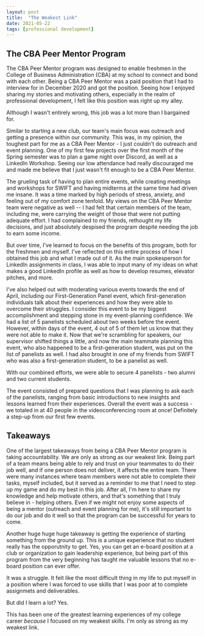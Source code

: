 ```yaml
---
layout: post
title: 	"The Weakest Link"
date: 2021-05-22
tags: [professional development]
---
```

## The CBA Peer Mentor Program

The CBA Peer Mentor program was designed to enable freshmen in the College of Business Administration (CBA) at my school to connect and bond with each other. Being a CBA Peer Mentor was a paid position that I had to interview for in December 2020 and got the position. Seeing how I enjoyed sharing my stories and motivating others, especially in the realm of professional development, I felt like this position was right up my alley.

Although I wasn't entirely wrong, this job was a lot more than I bargained for.

Similar to starting a new club, our team's main focus was outreach and getting a presence within our community. This was, in my opinion, the toughest part for me as a CBA Peer Mentor - I just couldn't do outreach and event planning. One of my first few projects over the first month of the Spring semester was to plan a game night over Discord, as well as a LinkedIn Workshop. Seeing our low attendance had really discouraged me and made me believe that I just wasn't fit enough to be a CBA Peer Mentor.

The grueling task of having to plan entire events, while creating meetings and workshops for SWIFT and having midterms at the same time had driven me insane. It was a time marked by high periods of stress, anxiety, and feeling out of my comfort zone tenfold. My views on the CBA Peer Mentor team were negative as well -- I had felt that certain members of the team, including me, were carrying the weight of those that were not putting adequate effort. I had complained to my friends, rethought my life decisions, and just absolutely despised the program despite needing the job to earn some income.

But over time, I've learned to focus on the benefits of this program, both for the freshmen and myself. I've reflected on this entire process of how I obtained this job and what I made out of it. As the main spokesperson for LinkedIn assignments in class, I was able to input many of my ideas on what makes a good LinkedIn profile as well as how to develop resumes, elevator pitches, and more.

I've also helped out with moderating various events towards the end of April, including our First-Generation Panel event, which first-generation individuals talk about their experiences and how they were able to overcome their struggles. I consider this event to be my biggest accomplishment and stepping stone in my event-planning confidence. We had a list of 5 panelists scheduled about two weeks before the event. However, within days of the event, 4 out of 5 of them let us know that they were not able to make it. Now that we're scrambling for speakers, our supervisor shifted things a little, and now the main teammate planning this event, who also happened to be a first-generation student, was put on the list of panelists as well. I had also brought in one of my friends from SWIFT who was also a first-generation student, to be a panelist as well.

With our combined efforts, we were able to secure 4 panelists - two alumni and two current students.

The event consisted of prepared questions that I was planning to ask each of the panelists, ranging from basic introductions to new insights and lessons learned from their experiences. Overall the event was a success - we totaled in at 40 people in the videoconferencing room at once! Definitely a step-up from our first few events.

## Takeaways

One of the largest takeaways from being a CBA Peer Mentor program is taking accountability. We are only as strong as our weakest link. Being part of a team means being able to rely and trust on your teammates to do their job well, and if one person does not deliver, it affects the entire team. There were many instances where team members were not able to complete their tasks, myself included, but it served as a reminder to me that I need to step up my game and do my best in this job. After all, I'm here to share my knowledge and help motivate others, and that's something that I truly believe in - helping others. Even if we might not enjoy some aspects of being a mentor (outreach and event planning for me), it's still important to do our job and do it well so that the program can be successful for years to come.

Another huge huge huge takeaway is getting the experience of starting something from the ground up. This is a unique experience that no student really has the opporutnity to get. Yes, you can get an e-board position at a club or organization to gain leadership experience, but being part of this program from the very beginning has taught me valuable lessons that no e-board position can ever offer.

It was a struggle. It felt like the most difficult thing in my life to put myself in a position where I was forced to use skills that I was poor at to complete assignmets and deliverables.

But did I learn a lot? Yes.

This has been one of the greatest learning experiences of my college career *because* I focused on my weakest skills. I'm only as strong as my weakest link.